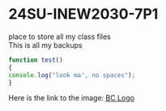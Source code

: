 # 24SU-INEW2030-7P1
place to store all my class files <br/>
This is all my backups

```javascript
function test()
{
console.log("look ma', no spaces");
}
```
Here is the link to the image: [BC Logo](./BCLogo.png)
